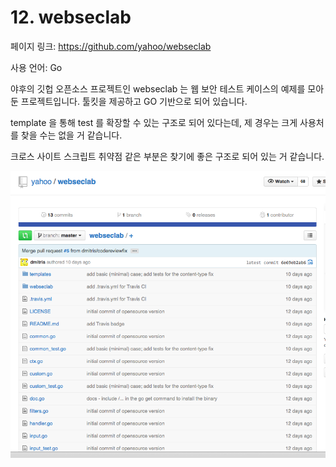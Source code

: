 # 12. webseclab

페이지 링크: https://github.com/yahoo/webseclab

사용 언어: Go

야후의 깃헙 오픈소스 프로젝트인 webseclab 는 웹 보안 테스트 케이스의 예제를 모아둔 프로젝트입니다. 툴킷을 제공하고 GO 기반으로 되어 있습니다.

template 을 통해 test 를 확장할 수 있는 구조로 되어 있다는데, 제 경우는 크게 사용처를 찾을 수는 없을 거 같습니다.

크로스 사이트 스크립트 취약점 같은 부분은 찾기에 좋은 구조로 되어 있는 거 같습니다.

![이미지1](img/002$12.png)

